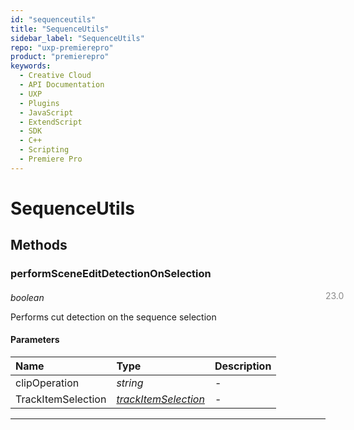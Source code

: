 ```yaml
---
id: "sequenceutils"
title: "SequenceUtils"
sidebar_label: "SequenceUtils"
repo: "uxp-premierepro"
product: "premierepro"
keywords:
  - Creative Cloud
  - API Documentation
  - UXP
  - Plugins
  - JavaScript
  - ExtendScript
  - SDK
  - C++
  - Scripting
  - Premiere Pro
---
```


# SequenceUtils  

## Methods

### performSceneEditDetectionOnSelection

<span class="minversion" style="display: block; margin-bottom: -1em; margin-left: 36em; float:left; opacity:0.5;">23.0</span>

*boolean*
  
Performs cut detection on the sequence selection

#### Parameters

| Name | Type | Description |
| :------ | :------ | :------ |
| clipOperation | *string* | - |
| TrackItemSelection | [*trackItemSelection*](/ppro_reference/classes/trackitemselection/) | - |

___
